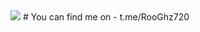 <img src="https://i1.jugomobile.com/id/images/2022/08/A-Plague-Tale-Ikhtisar-gameplay-Requiem-melihat-bakat-Amicia-dan-1536x864.jpg"> 
# You can find me on
- t.me/RooGhz720

<!---
RooGhz720/RooGhz720 is a ✨ special ✨ repository because its `README.md` (this file) appears on your GitHub profile.
You can click the Preview link to take a look at your changes.
--->

